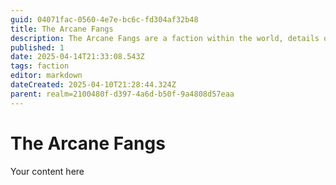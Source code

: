 ```yaml
---
guid: 04071fac-0560-4e7e-bc6c-fd304af32b48
title: The Arcane Fangs
description: The Arcane Fangs are a faction within the world, details of which are yet to be defined.
published: 1
date: 2025-04-14T21:33:08.543Z
tags: faction
editor: markdown
dateCreated: 2025-04-10T21:28:44.324Z
parent: realm=2100480f-d397-4a6d-b50f-9a4808d57eaa
---
```


# The Arcane Fangs
Your content here
